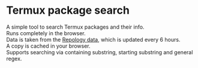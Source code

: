 # Termux package search

A simple tool to search Termux packages and their info.  
Runs completely in the browser.  
Data is taken from the [Repology data](https://github.com/termux/repology-metadata), which is updated every 6 hours.  
A copy is cached in your browser.  
Supports searching via containing substring, starting substring and general regex.

